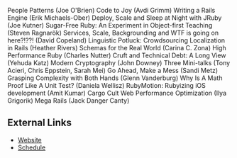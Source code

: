 People Patterns (Joe O'Brien)
Code to Joy (Avdi Grimm)
Writing a Rails Engine (Erik Michaels-Ober)
Deploy, Scale and Sleep at Night with JRuby (Joe Kutner)
Sugar-Free Ruby: An Experiment in Object-first Teaching (Steven Ragnarök)
Services, Scale, Backgrounding and WTF is going on here?!??! (David Copeland)
Linguistic Potluck: Crowdsourcing Localization in Rails (Heather Rivers)
Schemas for the Real World (Carina C. Zona)
High Performance Ruby (Charles Nutter)
Cruft and Technical Debt: A Long View (Yehuda Katz)
Modern Cryptography (John Downey)
Three Mini-talks (Tony Acieri, Chris Eppstein, Sarah Mei)
Go Ahead, Make a Mess (Sandi Metz)
Grasping Complexity with Both Hands (Glenn Vanderburg)
Why Is A Math Proof Like A Unit Test? (Daniela Wellisz)
RubyMotion: Rubyizing iOS development (Amit Kumar)
Cargo Cult Web Performance Optimization (Ilya Grigorik)
Mega Rails (Jack Danger Canty)

## External Links

* [Website](http://gogaruco.com/)
* [Schedule](http://gogaruco.com/schedule.html)
